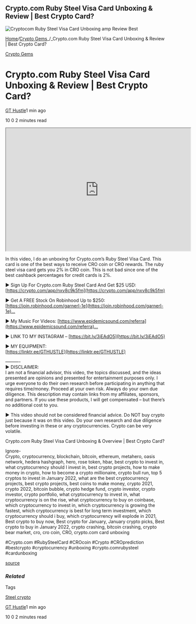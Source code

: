 ## Crypto.com Ruby Steel Visa Card Unboxing & Review | Best Crypto Card?

![Cryptocom Ruby Steel Visa Card Unboxing amp Review Best](https://cdn.hashnode.com/res/hashnode/image/upload/v1645528488111/JkMD0haTQ.jpeg)

[Home](https://cryptogemtokens.com/)_/_[Crypto Gems](https://cryptogemtokens.com/category/crypto-gems/)_/_Crypto.com Ruby Steel Visa Card Unboxing & Review | Best Crypto Card?

[Crypto Gems](https://cryptogemtokens.com/category/crypto-gems/)

Crypto.com Ruby Steel Visa Card Unboxing & Review | Best Crypto Card?
=====================================================================

[GT Hustle](https://cryptogemtokens.com/author/gt_hustle/)1 min ago

10 0 2 minutes read

<iframe width="580" height="385" src="https://www.youtube.com/embed/aCkxQuRxU3g?rel=0&amp;autoplay=1&amp;autoplay=1&amp;hl=en&amp;modestbranding=1"></iframe>  
  
In this video, I do an unboxing for Crypto.com’s Ruby Steel Visa Card. This card is one of the best ways to receive CRO coin or CRO rewards. The ruby steel visa card gets you 2% in CRO coin. This is not bad since one of the best cashback percentages for credit cards is 2%.

► Sign Up For Crypto.com Ruby Steel Card And Get $25 USD: [https://crypto.com/app/nxv8c9k5fm](https://crypto.com/app/nxv8c9k5fm)

► Get A FREE Stock On Robinhood Up to $250: [https://join.robinhood.com/garnerl-1e](https://join.robinhood.com/garnerl-1e)…

► My Music For Videos: [https://www.epidemicsound.com/referra](https://www.epidemicsound.com/referra)…

► LINK TO MY INSTAGRAM – [https://bit.ly/3jEAdO5](https://bit.ly/3jEAdO5)

► MY EQUIPMENT:  
[https://linktr.ee/GTHUSTLE](https://linktr.ee/GTHUSTLE)

———-  
► DISCLAIMER:  
I am not a financial advisor, this video, the topics discussed, and the ideas presented are opinions and presented for entertainment purposes only. I urge everyone to do their own research before participating in anything that requires time/money. Proceed at your own risk. Always do your own due diligence. This description may contain links from my affiliates, sponsors, and partners. If you use these products, I will get compensated – but there’s no additional cost to you.

► This video should not be considered financial advice. Do NOT buy crypto just because it was on this video. Do your own research and due diligence before investing in these or any cryptocurrencies. Crypto can be very volatile.

Crypto.com Ruby Steel Visa Card Unboxing & Overview | Best Crypto Card?

Ignore-  
Crypto, cryptocurrency, blockchain, bitcoin, ethereum, metahero, oasis network, hedera hashgraph, hero, rose token, hbar, best crypto to invest in, what cryptocurrency should I invest in, best crypto projects, how to make money in crypto, how to become a crypto millionaire, crypto bull run, top 5 cryptos to invest in January 2022, what are the best cryptocurrency projects, best crypto projects, best coins to make money, crypto 2021, crypto 2022, bitcoin bubble, crypto hedge fund, crypto investor, crypto investor, crypto portfolio, what cryptocurrency to invest in, what cryptocurrency is on the rise, what cryptocurrency to buy on coinbase, which cryptocurrency to invest in, which cryptocurrency is growing the fastest, which cryptocurrency is best for long term investment, which cryptocurrency should i buy, which cryptocurrency will explode in 2021, Best crypto to buy now, Best crypto for January, January crypto picks, Best crypto to buy in January 2022, crypto crashing, bitcoin crashing, crypto bear market, cro, cro coin, CRO, crypto.com card unboxing

#Crypto.com #RubySteelCard #CROcoin #Crypto #CROprediction #bestcrypto #cryptocurrency #unboxing #crypto.comrubysteel #cardunboxing  
  
[source](https://www.youtube.com/watch?v=aCkxQuRxU3g)

### _Related_

Tags

[Steel crypto](https://cryptogemtokens.com/tag/steel-crypto/)

[GT Hustle](https://cryptogemtokens.com/author/gt_hustle/)1 min ago

10 0 2 minutes read